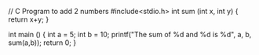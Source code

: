 // C Program to add 2 numbers
#include<stdio.h>
int sum (int x, int y) {
    return x+y;
}

int main () {
    int a = 5; int b = 10;
    printf("The sum of %d and %d is %d", a, b, sum(a,b));
    return 0;
}
